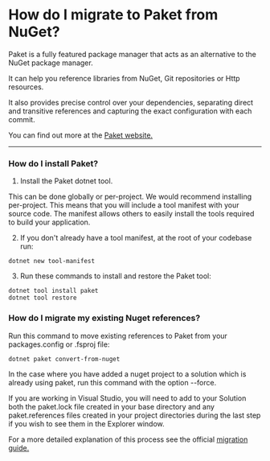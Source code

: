 # How do I migrate to Paket from NuGet?
Paket is a fully featured package manager that acts as an alternative to the NuGet package manager.

It can help you reference libraries from NuGet, Git repositories or Http resources.

It also provides precise control over your dependencies, separating direct and transitive references and capturing the exact configuration with each commit.

You can find out more at the [Paket website.](https://fsprojects.github.io/Paket/)


---

### How do I install Paket?

1. Install the Paket dotnet tool.

This can be done globally or per-project. We would recommend installing per-project. This means that you will include a tool manifest with your source code. The manifest allows others to easily install the tools required to build your application.

2. If you don't already have a tool manifest, at the root of your codebase run:
```
dotnet new tool-manifest
```

3. Run these commands to install and restore the Paket tool:
```
dotnet tool install paket
dotnet tool restore
```

### How do I migrate my existing Nuget references?

Run this command to move existing references to Paket from your packages.config or .fsproj file:
```
dotnet paket convert-from-nuget
```

In the case where you have added a nuget project to a solution which is already using paket, run this command with the option --force.

If you are working in Visual Studio, you will need to add to your Solution both the paket.lock file created in your base directory and any paket.references files created in your project directories during the last step if you wish to see them in the Explorer window.

For a more detailed explanation of this process see the official [migration guide.](https://fsprojects.github.io/Paket/convert-from-nuget-tutorial.html)
